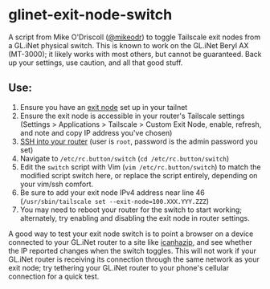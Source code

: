 # glinet-exit-node-switch
A script from Mike O'Driscoll ([@mikeodr](https://github.com/mikeodr)) to toggle Tailscale exit nodes from a GL.iNet physical switch. This is known to work on the GL.iNet Beryl AX (MT-3000); it likely works with most others, but cannot be guaranteed. Back up your settings, use caution, and all that good stuff.

## Use:
1. Ensure you have an [exit node](https://tailscale.com/kb/1103/exit-nodes) set up in your tailnet
2. Ensure the exit node is accessible in your router's Tailscale settings (Settings > Applications > Tailscale > Custom Exit Node, enable, refresh, and note and copy IP address you've chosen)
3. [SSH into your router](https://docs.gl-inet.com/router/en/3/tutorials/ssh/) (user is `root`, password is the admin password you set)
4. Navigate to `/etc/rc.button/switch` (`cd /etc/rc.button/switch`)
5. Edit the `switch` script with Vim (`vim /etc/rc.button/switch`) to match the modified script switch here, or replace the script entirely, depending on your vim/ssh comfort.
6. Be sure to add your exit node IPv4 address near line 46 (`/usr/sbin/tailscale set --exit-node=100.XXX.YYY.ZZZ`)
7. You may need to reboot your router for the switch to start working; alternately, try enabling and disabling the exit node in router settings.

A good way to test your exit node switch is to point a browser on a device connected to your GL.iNet router to a site like [icanhazip](https://icanhazip.com), and see whether the IP reported changes when the switch toggles. This will not work if your GL.iNet router is receiving its connection through the same network as your exit node; try tethering your GL.iNet router to your phone's cellular connection for a quick test.
